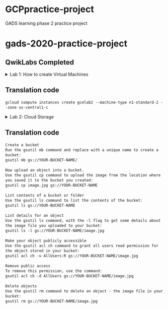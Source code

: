 # GCPpractice-project
GADS learning phase 2 practice project

# gads-2020-practice-project

## QwikLabs Completed

<details>
  <!-- The complete lab title goes here 👇🏾-->
  <summary>Lab 1: How to create Virtual Machines</summary>
  <!-- Provide path to the screenshot here. Example 👇🏾-->
  <img src="lab_creating_virtual_machines.png">
</details>

## Translation code

```
gcloud compute instances create gcelab2 --machine-type n1-standard-2 --zone us-central1-c
```


<details>
  <!-- The complete lab title goes here 👇🏾-->
  <summary>Lab 2: Cloud Storage</summary>
  <!-- Provide path to the screenshot here. Example 👇🏾-->
  <img src="Cloud_Storage.png">
</details>

## Translation code

```
Create a bucket
Run the gsutil mb command and replace with a unique name to create a bucket:
gsutil mb gs://YOUR-BUCKET-NAME/

Now upload an object into a bucket.
Use the gsutil cp command to upload the image from the location where you saved it to the bucket you created:
gsutil cp image.jpg gs://YOUR-BUCKET-NAME

List contents of a bucket or folder
Use the gsutil ls command to list the contents of the bucket:
gsutil ls gs://YOUR-BUCKET-NAME

List details for an object
Use the gsutil ls command, with the -l flag to get some details about the image file you uploaded to your bucket:
gsutil ls -l gs://YOUR-BUCKET-NAME/image.jpg

Make your object publicly accessible
Use the gsutil acl ch command to grant all users read permission for the object stored in your bucket:
gsutil acl ch -u AllUsers:R gs://YOUR-BUCKET-NAME/image.jpg

Remove public access
To remove this permission, use the command:
gsutil acl ch -d AllUsers gs://YOUR-BUCKET-NAME/image.jpg

Delete objects
Use the gsutil rm command to delete an object - the image file in your bucket:
gsutil rm gs://YOUR-BUCKET-NAME/image.jpg

```

